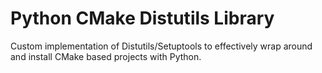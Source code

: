 # Python CMake Distutils Library

Custom implementation of Distutils/Setuptools to effectively wrap around and install CMake based projects with Python.

